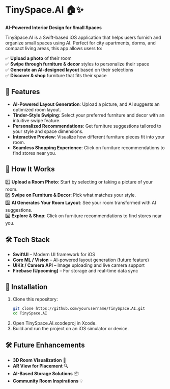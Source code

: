 # **TinySpace.AI 🏠✨**  
**AI-Powered Interior Design for Small Spaces**  

TinySpace.AI is a Swift-based iOS application that helps users furnish and organize small spaces using AI. Perfect for city apartments, dorms, and compact living areas, this app allows users to:  

✅ **Upload a photo** of their room  
✅ **Swipe through furniture & decor** styles to personalize their space  
✅ **Generate an AI-designed layout** based on their selections  
✅ **Discover & shop** furniture that fits their space  

## **🚀 Features**  
- **AI-Powered Layout Generation**: Upload a picture, and AI suggests an optimized room layout.  
- **Tinder-Style Swiping**: Select your preferred furniture and decor with an intuitive swipe feature.  
- **Personalized Recommendations**: Get furniture suggestions tailored to your style and space dimensions.  
- **Interactive Preview**: Visualize how different furniture pieces fit into your room.  
- **Seamless Shopping Experience**: Click on furniture recommendations to find stores near you.  

## **📸 How It Works**  
1️⃣ **Upload a Room Photo**: Start by selecting or taking a picture of your room.  
2️⃣ **Swipe on Furniture & Decor**: Pick what matches your style.  
3️⃣ **AI Generates Your Room Layout**: See your room transformed with AI suggestions.  
4️⃣ **Explore & Shop**: Click on furniture recommendations to find stores near you.  

## **🛠️ Tech Stack**  
- **SwiftUI** – Modern UI framework for iOS  
- **Core ML / Vision** – AI-powered layout generation (future feature)  
- **UIKit / Camera API** – Image uploading and live camera support  
- **Firebase (Upcoming)** – For storage and real-time data sync  

## **📌 Installation**  
1. Clone this repository:  
   ```bash
   git clone https://github.com/yourusername/TinySpace.AI.git
   cd TinySpace.AI
2. Open TinySpace.AI.xcodeproj in Xcode.
3. Build and run the project on an iOS simulator or device.

## 🛠️ Future Enhancements  

- **3D Room Visualization** 🏡  
- **AR View for Placement** 🔍  
- **AI-Based Storage Solutions** 📦  
- **Community Room Inspirations** 💡  
